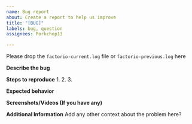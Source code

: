 ```yaml
---
name: Bug report
about: Create a report to help us improve
title: "[BUG]"
labels: bug, question
assignees: Porkchop13

---
```


Please drop the `factorio-current.log` file or `factorio-previous.log` here

**Describe the bug**


**Steps to reproduce**
1. 
2. 
3. 

**Expected behavior**


**Screenshots/Videos (If you have any)**



**Additional Information**
Add any other context about the problem here?
